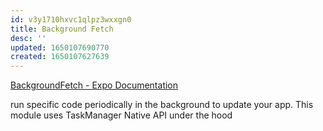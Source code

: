 ```yaml
---
id: v3y1710hxvc1qlpz3wxxgn0
title: Background Fetch
desc: ''
updated: 1650107690770
created: 1650107627639
---
```


[BackgroundFetch - Expo Documentation](https://docs.expo.dev/versions/latest/sdk/background-fetch/?redirected)

run specific code periodically in the background to update your app. This module uses TaskManager Native API under the hood